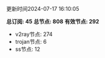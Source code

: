 更新时间2024-07-17 16:10:05

**总订阅: 45**
**总节点: 808**
**有效节点: 292**
- v2ray节点: 274
- trojan节点: 6
- ss节点: 12
